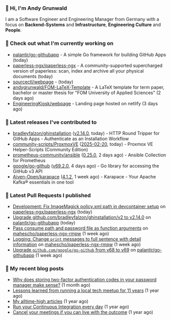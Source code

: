 ### 👋 Hi, I'm Andy Grunwald

I am a Software Engineer and Engineering Manager from Germany with a focus on **Backend-Systems** and **Infrastructure**, **Engineering Culture** and **People**.

### 👷 Check out what I'm currently working on


- [palantir/go-githubapp](https://github.com/palantir/go-githubapp) - A simple Go framework for building GitHub Apps (today)
- [paperless-ngx/paperless-ngx](https://github.com/paperless-ngx/paperless-ngx) - A community-supported supercharged version of paperless: scan, index and archive all your physical documents (today)
- [sourcectl/webpage](https://github.com/sourcectl/webpage) -  (today)
- [andygrunwald/FOM-LaTeX-Template](https://github.com/andygrunwald/FOM-LaTeX-Template) - A LaTeX template for term paper, bachelor or master thesis for &#34;FOM University of Applied Sciences&#34; (2 days ago)
- [EngineeringKiosk/webpage](https://github.com/EngineeringKiosk/webpage) - Landing page hosted on netlify (3 days ago)

### 🔭 Latest releases I've contributed to


- [bradleyfalzon/ghinstallation](https://github.com/bradleyfalzon/ghinstallation) ([v2.14.0](https://github.com/bradleyfalzon/ghinstallation/releases/tag/v2.14.0), today) - HTTP Round Tripper for GitHub Apps - Authenticate as an Installation Workflow
- [community-scripts/ProxmoxVE](https://github.com/community-scripts/ProxmoxVE) ([2025-02-20](https://github.com/community-scripts/ProxmoxVE/releases/tag/2025-02-20), today) - Proxmox VE Helper-Scripts (Community Edition) 
- [prometheus-community/ansible](https://github.com/prometheus-community/ansible) ([0.25.0](https://github.com/prometheus-community/ansible/releases/tag/0.25.0), 2 days ago) - Ansible Collection for Prometheus
- [google/go-github](https://github.com/google/go-github) ([v69.2.0](https://github.com/google/go-github/releases/tag/v69.2.0), 4 days ago) - Go library for accessing the GitHub v3 API
- [Aiven-Open/karapace](https://github.com/Aiven-Open/karapace) ([4.1.2](https://github.com/Aiven-Open/karapace/releases/tag/4.1.2), 1 week ago) - Karapace - Your Apache Kafka® essentials in one tool

### 🔨 Latest Pull Requests I published


- [Development: Fix ImageMagick policy.xml path in devcontainer setup](https://github.com/paperless-ngx/paperless-ngx/pull/9188) on [paperless-ngx/paperless-ngx](https://github.com/paperless-ngx/paperless-ngx) (today)
- [Upgrade github.com/bradleyfalzon/ghinstallation/v2 to v2.14.0](https://github.com/palantir/go-githubapp/pull/422) on [palantir/go-githubapp](https://github.com/palantir/go-githubapp) (today)
- [Pass consume path and password file as function arguments](https://github.com/mahescho/paperless-ngx-rmpw/pull/4) on [mahescho/paperless-ngx-rmpw](https://github.com/mahescho/paperless-ngx-rmpw) (1 week ago)
- [Logging: Change `print` messages to full sentence with detail information](https://github.com/mahescho/paperless-ngx-rmpw/pull/3) on [mahescho/paperless-ngx-rmpw](https://github.com/mahescho/paperless-ngx-rmpw) (1 week ago)
- [Upgrade `github.com/google/go-github` from v68 to v69](https://github.com/palantir/go-githubapp/pull/417) on [palantir/go-githubapp](https://github.com/palantir/go-githubapp) (1 week ago)

### 📝 My recent blog posts


- [Why does storing two-factor authentication codes in your password manager make sense?](https://andygrunwald.com/blog/why-does-storing-two-factor-authentication-codes-in-your-password-manager-make-sense/) (1 month ago)
- [Lessons learned from running a local tech meetup for 11 years](https://andygrunwald.com/blog/lessons-learned-from-running-a-local-tech-meetup-for-11-years/) (1 year ago)
- [My alltime-high articles](https://andygrunwald.com/blog/my-all-time-high-articles/) (1 year ago)
- [Run your Continuous Integration every day](https://andygrunwald.com/blog/run-your-continuous-integration-every-day/) (1 year ago)
- [Cancel your meetings if you can live with the outcome](https://andygrunwald.com/blog/cancel-your-meetings-if-you-can-live-with-the-outcome/) (1 year ago)
